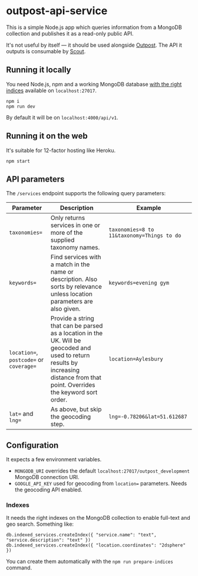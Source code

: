 # outpost-api-service

This is a simple Node.js app which queries information from a MongoDB collection and publishes it as a read-only public API.

It's not useful by itself — it should be used alongside [Outpost](https://github.com/wearefuturegov/outpost). The API it outputs is consumable by [Scout](https://github.com/wearefuturegov/scout-x).

## Running it locally

You need Node.js, npm and a working MongoDB database [with the right indices](#indexes) available on `localhost:27017`.

```
npm i
npm run dev
```

By default it will be on `localhost:4000/api/v1`.

## Running it on the web

It's suitable for 12-factor hosting like Heroku.

```
npm start
```

## API parameters

The `/services` endpoint supports the following query parameters: 

| Parameter                                | Description                                                                                                                                                                        | Example                                    |
|------------------------------------------|------------------------------------------------------------------------------------------------------------------------------------------------------------------------------------|--------------------------------------------|
| `taxonomies=`                            | Only returns services in one or more of the supplied taxonomy names.                                                                                                               | `taxonomies=8 to 11&taxonomy=Things to do` |
| `keywords=`                              | Find services with a match in the name or description. Also sorts by relevance unless location parameters are also given.                                                          | `keywords=evening gym`                     |
| `location=`, `postcode=` or `coverage=`  | Provide a string that can be parsed as a location in the UK. Will be geocoded and used to return results by increasing distance from that point. Overrides the keyword sort order. | `location=Aylesbury`                       |
| `lat=` and `lng=`                        | As above, but skip the geocoding step.                                                                                                                                             | `lng=-0.78206&lat=51.612687`               |

## Configuration

It expects a few environment variables.

- `MONGODB_URI` overrides the default `localhost:27017/outpost_development` MongoDB connection URI.
- `GOOGLE_API_KEY` used for geocoding from `location=` parameters. Needs the geocoding API enabled.

### Indexes

It needs the right indexes on the MongoDB collection to enable full-text and geo search. Something like:

```
db.indexed_services.createIndex({ "service.name": "text", "service.description": "text" })
db.indexed_services.createIndex({ "location.coordinates": "2dsphere" })
```

You can create them automatically with the `npm run prepare-indices` command.